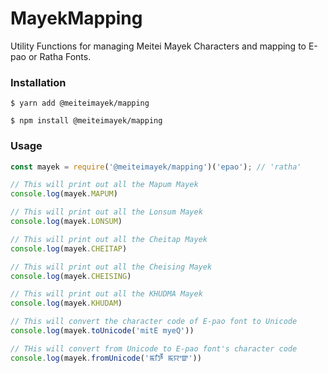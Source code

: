 # MayekMapping
Utility Functions for managing Meitei Mayek Characters and mapping to E-pao or Ratha Fonts.   

### Installation
`$ yarn add @meiteimayek/mapping`

`$ npm install @meiteimayek/mapping`

### Usage
```javascript
const mayek = require('@meiteimayek/mapping')('epao'); // 'ratha'

// This will print out all the Mapum Mayek
console.log(mayek.MAPUM)

// This will print out all the Lonsum Mayek
console.log(mayek.LONSUM)

// This will print out all the Cheitap Mayek
console.log(mayek.CHEITAP)

// This will print out all the Cheising Mayek
console.log(mayek.CHEISING)

// This will print out all the KHUDMA Mayek
console.log(mayek.KHUDAM)

// This will convert the character code of E-pao font to Unicode
console.log(mayek.toUnicode('mitE myeQ'))

// THis will convert from Unicode to E-pao font's character code
console.log(mayek.fromUnicode('ꯃꯤꯇꯩ ꯃꯌꯦꯛ'))
```
